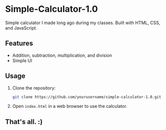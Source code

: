# Simple-Calculator-1.0
Simple calculator I made long ago during my classes. Built with HTML, CSS, and JavaScript.

## Features

- Addition, subtraction, multiplication, and division
- Simple UI

## Usage

1. Clone the repository:
   ```sh
   git clone https://github.com/yourusername/simple-calculator-1.0.git
   ```
2. Open `index.html` in a web browser to use the calculator.

## That's all. :) 
